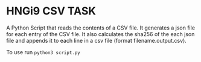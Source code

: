 # HNGi9 CSV TASK

A Python Script that reads the contents of a CSV file. It generates a json file for each entry of the CSV file. It also calculates the sha256 of the each json file
and appends it to each line in a csv file (format filename.output.csv).

To use run
```python3 script.py```